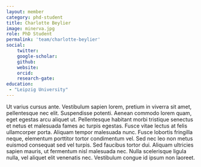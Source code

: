 ```yaml
---
layout: member
category: phd-student
title: Charlotte Beylier
image: minerva.jpg
role: PhD Student
permalink: 'team/charlotte-beylier'
social:
    twitter: 
    google-scholar:
    github: 
    website: 
    orcid: 
    research-gate:
education:
 - "Leipzig University"
---
```


Ut varius cursus ante. Vestibulum sapien lorem, pretium in viverra sit amet, pellentesque nec elit. Suspendisse potenti. Aenean commodo lorem quam, eget egestas arcu aliquet ut. Pellentesque habitant morbi tristique senectus et netus et malesuada fames ac turpis egestas. Fusce vitae lectus at felis ullamcorper porta. Aliquam tempor malesuada nunc. Fusce lobortis fringilla neque, elementum porttitor tortor condimentum vel. Sed nec leo non metus euismod consequat sed vel turpis. Sed faucibus tortor dui. Aliquam ultricies sapien mauris, ut fermentum nisl malesuada nec. Nulla scelerisque ligula nulla, vel aliquet elit venenatis nec. Vestibulum congue id ipsum non laoreet.
